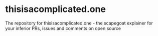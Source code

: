 # thisisacomplicated.one
The repository for thisisacomplicated.one - the scapegoat explainer for your inferior PRs, issues and comments on open source

